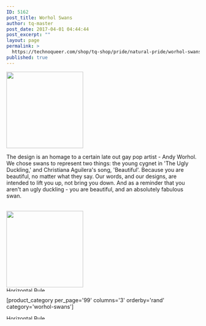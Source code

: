 ```yaml
---
ID: 5162
post_title: Worhol Swans
author: tq-master
post_date: 2017-04-01 04:44:44
post_excerpt: ""
layout: page
permalink: >
  https://technoqueer.com/shop/tq-shop/pride/natural-pride/worhol-swans/
published: true
---
```

<img src="https://technoqueer.com/shop/wp-content/uploads/2017/04/btn-worhol-swans.png" alt="" width="200" height="200" class="alignleft size-full wp-image-19058" />
<p style="text-align: left;">The design is an homage to a certain late out gay pop artist - Andy Worhol. We chose swans to represent two things: the young cygnet in 'The Ugly Duckling,' and Christiana Aguilera's song, 'Beautiful'. Because you are beautiful, no matter what they say. Our words, and our designs, are intended to lift you up, not bring you down. And as a reminder that you aren't an ugly duckling - you are beautiful, and an absolutely fabulous swan.</p>
<br clear="all">
<a href="https://www.redbubble.com/people/technoqueer/works/14688168-warhol-pride-swans?asc=u&c=362235-pride" target="_blank"><img src="https://technoqueer.com/shop/wp-content/uploads/2017/04/btn-redbubble-1.png" alt="" width="200" height="200" class="aligncenter size-full wp-image-23489" /></a>

<img class="aligncenter size-full wp-image-99" src="https://technoqueer.com/shop/wp-content/uploads/2017/03/Rainbow-HR.jpg" alt="Horizontal Rule" width="800" height="11" />


[product_category per_page='99' columns='3' orderby='rand' category='worhol-swans']

<img src="https://technoqueer.com/shop/wp-content/uploads/2017/03/Rainbow-HR.jpg" alt="Horizontal Rule" width="800" height="11" class="aligncenter size-full wp-image-99" />